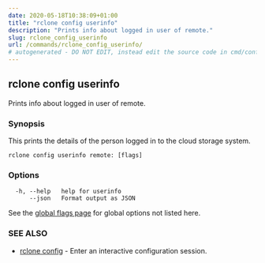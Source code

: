 ```yaml
---
date: 2020-05-18T10:38:09+01:00
title: "rclone config userinfo"
description: "Prints info about logged in user of remote."
slug: rclone_config_userinfo
url: /commands/rclone_config_userinfo/
# autogenerated - DO NOT EDIT, instead edit the source code in cmd/config/userinfo/ and as part of making a release run "make commanddocs"
---
```

## rclone config userinfo

Prints info about logged in user of remote.

### Synopsis


This prints the details of the person logged in to the cloud storage
system.


```
rclone config userinfo remote: [flags]
```

### Options

```
  -h, --help   help for userinfo
      --json   Format output as JSON
```

See the [global flags page](/flags/) for global options not listed here.

### SEE ALSO

* [rclone config](/commands/rclone_config/)	 - Enter an interactive configuration session.

